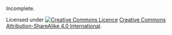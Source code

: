 Incomplete.

Licensed under <a rel="license" href="http://creativecommons.org/licenses/by-sa/4.0/"><img alt="Creative Commons Licence" style="border-width:0" src="https://i.creativecommons.org/l/by-sa/4.0/80x15.png" /></a> <a rel="license" href="http://creativecommons.org/licenses/by-sa/4.0/">Creative Commons Attribution-ShareAlike 4.0 International</a>.
